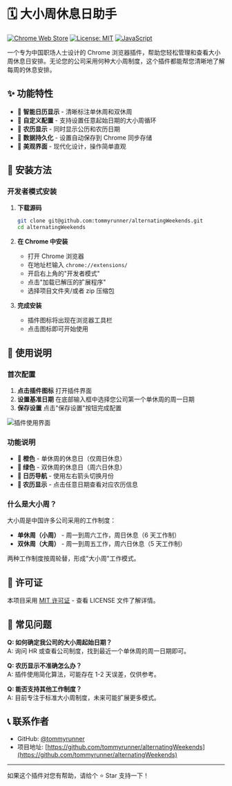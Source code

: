 # 🗓️ 大小周休息日助手

[![Chrome Web Store](https://img.shields.io/badge/Chrome-Extension-blue)](https://github.com/tommyrunner/alternatingWeekends)
[![License: MIT](https://img.shields.io/badge/License-MIT-yellow.svg)](https://opensource.org/licenses/MIT)
[![JavaScript](https://img.shields.io/badge/JavaScript-ES6+-yellow)](https://developer.mozilla.org/en-US/docs/Web/JavaScript)

一个专为中国职场人士设计的 Chrome 浏览器插件，帮助您轻松管理和查看大小周休息日安排。无论您的公司采用何种大小周制度，这个插件都能帮您清晰地了解每周的休息安排。

## ✨ 功能特性

- 📅 **智能日历显示** - 清晰标注单休周和双休周
- 🔄 **自定义配置** - 支持设置任意起始日期的大小周循环
- 🌙 **农历显示** - 同时显示公历和农历日期
- 💾 **数据持久化** - 设置自动保存到 Chrome 同步存储
- 🎨 **美观界面** - 现代化设计，操作简单直观

## 🚀 安装方法

### 开发者模式安装

1. **下载源码**

   ```bash
   git clone git@github.com:tommyrunner/alternatingWeekends.git
   cd alternatingWeekends
   ```

2. **在 Chrome 中安装**

   - 打开 Chrome 浏览器
   - 在地址栏输入 `chrome://extensions/`
   - 开启右上角的"开发者模式"
   - 点击"加载已解压的扩展程序"
   - 选择项目文件夹/或者 zip 压缩包

3. **完成安装**
   - 插件图标将出现在浏览器工具栏
   - 点击图标即可开始使用

## 📖 使用说明

### 首次配置

1. **点击插件图标** 打开插件界面
2. **设置基准日期** 在底部输入框中选择您公司第一个单休周的周一日期
3. **保存设置** 点击"保存设置"按钮完成配置

![插件使用界面](https://i.postimg.cc/T3C4NPzK/detail.png)

### 功能说明

- **🧡 橙色** - 单休周的休息日（仅周日休息）
- **💚 绿色** - 双休周的休息日（周六日休息）
- **📅 日历导航** - 使用左右箭头切换月份
- **🌙 农历显示** - 点击任意日期查看对应农历信息

### 什么是大小周？

大小周是中国许多公司采用的工作制度：

- **单休周（小周）** - 周一到周六工作，周日休息（6 天工作制）
- **双休周（大周）** - 周一到周五工作，周六日休息（5 天工作制）

两种工作制度按周轮替，形成"大小周"工作模式。

## 📄 许可证

本项目采用 [MIT 许可证](https://opensource.org/licenses/MIT) - 查看 LICENSE 文件了解详情。

## 🙋 常见问题

**Q: 如何确定我公司的大小周起始日期？**  
A: 询问 HR 或查看公司制度，找到最近一个单休周的周一日期即可。

**Q: 农历显示不准确怎么办？**  
A: 插件使用简化算法，可能存在 1-2 天误差，仅供参考。

**Q: 能否支持其他工作制度？**  
A: 目前专注于标准大小周制度，未来可能扩展更多模式。

## 📞 联系作者

- GitHub: [@tommyrunner](https://github.com/tommyrunner)
- 项目地址: [https://github.com/tommyrunner/alternatingWeekends](https://github.com/tommyrunner/alternatingWeekends)

---

如果这个插件对您有帮助，请给个 ⭐ Star 支持一下！
